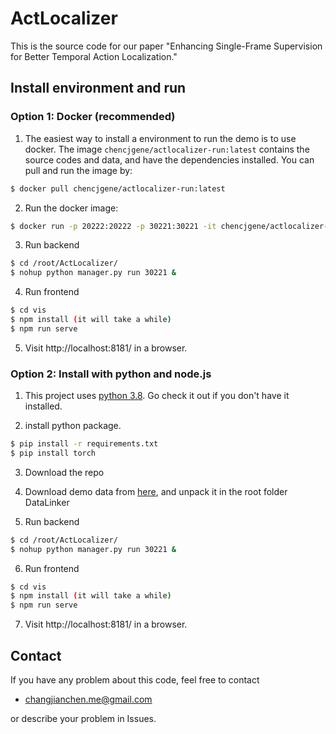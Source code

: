 # ActLocalizer

This is the source code for our paper "Enhancing Single-Frame Supervision for Better Temporal Action Localization."

## Install environment and run

### Option 1: Docker (recommended)
1. The easiest way to install a environment to run the demo is to use docker. The image `chencjgene/actlocalizer-run:latest` contains the source codes and data, and have the dependencies installed. You can pull and run the image by:

```sh
$ docker pull chencjgene/actlocalizer-run:latest
```
2. Run the docker image:
   
```sh
$ docker run -p 20222:20222 -p 30221:30221 -it chencjgene/actlocalizer-run:latest
```

3. Run backend

```sh
$ cd /root/ActLocalizer/
$ nohup python manager.py run 30221 &
```

4. Run frontend

```sh
$ cd vis
$ npm install (it will take a while)
$ npm run serve
```

5. Visit http://localhost:8181/ in a browser.



### Option 2: Install with python and node.js
1. This project uses [python 3.8](https://www.python.org/). Go check it out if you don't have it installed.

2. install python package.
```sh
$ pip install -r requirements.txt
$ pip install torch
```
3. Download the repo

4. Download demo data from [here](https://drive.google.com/file/d/1EZ6ivfi4xJVphaY0WPkMsOm3SGuD-uDR/view?usp=sharing), and unpack it in the root folder DataLinker 

5. Run backend

```sh
$ cd /root/ActLocalizer/
$ nohup python manager.py run 30221 &
```

6. Run frontend

```sh
$ cd vis
$ npm install (it will take a while)
$ npm run serve
```

7. Visit http://localhost:8181/ in a browser.



## Contact
If you have any problem about this code, feel free to contact
- changjianchen.me@gmail.com

or describe your problem in Issues.

